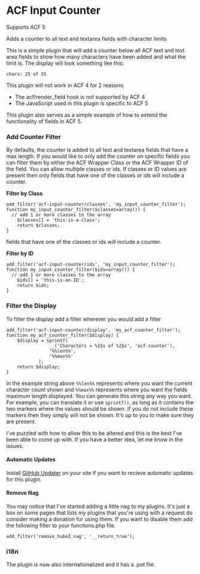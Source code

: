 # ACF Input Counter

Supports ACF 5

Adds a counter to all text and textarea fields with character limits

This is a simple plugin that will add a counter below all ACF text and text area fields to show how many
characters have been added and what the limit is. The display will look something like this:

```
chars: 25 of 55
```

This plugin will not work in ACF 4 for 2 reasons:
* The acf/render_field hook is not supported by ACF 4
* The JavaScript used in this plugin is specific to ACF 5

This plugin also serves as a simple example of how to extend the functionality of fields in ACF 5.

### Add Counter Filter
By defaults, the counter is added to all text and textarea fields that have a max length. If you would like
to only add the counter on specific fields you can filter them by either the ACF Wrapper Class or the ACF
Wrapper ID of the field. You can allow multiple classes or ids. If classes or ID values are present then only
fields that have one of the classes or ids will include a counter.

**Filter by Class**
```
add_filter('acf-input-counter/classes', 'my_input_counter_filter');
function my_input_counter_filter($classes=array()) {
  // add 1 or more classes to the array
	$classes[] = 'this-is-a-class';
	return $classes;
}
```
fields that have one of the classes or ids will include a counter.

**Filter by ID**
```
add_filter('acf-input-counter/ids', 'my_input_counter_filter');
function my_input_counter_filter($ids=array()) {
  // add 1 or more classes to the array
	$ids[] = 'this-is-an-ID';
	return $ids;
}
```

### Filter the Display
To filter the display add a filter wherever you would add a filter
```
add_filter('acf-input-counter/display', 'my_acf_counter_filter');
function my_acf_counter_filter($display) {
    $display = sprintf(
                __('Characters = %1$s of %2$s', 'acf-counter'),
                '%%len%%',
                '%%max%%'
            );
	return $display;
}
```
In the example string above `%%len%%` represents where you want the current character count shown and `%%max%%`
represents where you want the fields maximum length displayed. You can generate this string any way you want.
For example, you can translate it or use `sprintf()`, as long as it contains the two markers where the values
should be shown. If you do not include these markers then they simply will not be shown. It's up to you to
make sure they are present.

I've puzzled with how to allow this to be altered and this is the best I've been able to come up with.
If you have a better idea, let me know in the issues.

#### Automatic Updates
Install [GitHub Updater](https://github.com/afragen/github-updater) on your site if you want to recieve automatic
updates for this plugin.

#### Remove Nag
You may notice that I've started adding a little nag to my plugins. It's just a box on some pages that lists my
plugins that you're using with a request do consider making a donation for using them. If you want to disable them
add the following filter to your functions.php file.
```
add_filter('remove_hube2_nag', '__return_true');
```

### i18n
The plugin is now also internationalized and it has a .pot file.